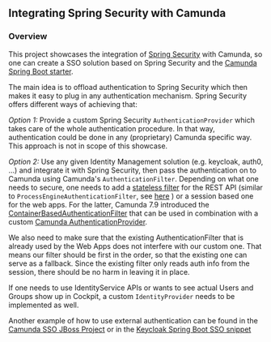 ## Integrating Spring Security with Camunda

### Overview

This project showcases the integration of [Spring Security](https://projects.spring.io/spring-security/) with Camunda, so one can create a 
SSO solution based on Spring Security and the [Camunda Spring Boot starter](https://docs.camunda.org/manual/latest/user-guide/spring-boot-integration/).

The main idea is to offload authentication to Spring Security which then makes it easy to plug in any authentication 
mechanism. Spring Security offers different ways of achieving that:

*Option 1:* Provide a custom Spring Security `AuthenticationProvider` which takes care of the whole authentication procedure.
In that way, authentication could be done in any (proprietary) Camunda specific way. This approach is not in scope 
of this showcase.

*Option 2:* Use any given Identity Management solution (e.g. keycloak, auth0, ...) and integrate it with Spring Security,
then pass the authentication on to Camunda using Camunda's `AuthenticationFilter`. 
Depending on what one needs to secure, one needs to add a [stateless filter](https://github.com/camunda-consulting/code/blob/master/snippets/springboot-security-sso/src/main/java/com/camunda/demo/filter/rest/StatelessUserAuthenticationFilter.java) for the REST API 
(similar to `ProcessEngineAuthenticationFilter`, 
see [here](https://github.com/camunda/camunda-bpm-platform/blob/master/engine-rest/engine-rest/src/main/java/org/camunda/bpm/engine/rest/security/auth/ProcessEngineAuthenticationFilter.java) )
or a session based one for the web apps. For the latter, Camunda 7.9 introduced the [ContainerBasedAuthenticationFilter](https://github.com/camunda/camunda-bpm-webapp/blob/master/src/main/java/org/camunda/bpm/webapp/impl/security/auth/ContainerBasedAuthenticationFilter.java)
that can be used in combination with a custom [Camunda AuthenticationProvider](https://github.com/camunda-consulting/code/blob/master/snippets/springboot-security-sso/src/main/java/com/camunda/demo/filter/webapp/SpringSecurityAuthenticationProvider.java).
 
We also need to make sure that the existing AuthenticationFilter that is already used by the Web Apps does not interfere
with our custom one. That means our filter should be first in the order, so that the existing one can serve as a fallback. 
Since the existing filter only reads auth info from the session, there should be no harm in leaving it in place.
 
If one needs to use IdentityService APIs or wants to see actual Users and Groups show up in Cockpit,
a custom `IdentityProvider` needs to be implemented as well.
 
Another example of how to use external authentication can be found in the [Camunda SSO JBoss Project](https://github.com/camunda/camunda-sso-jboss) or in the [Keycloak Spring Boot SSO snippet](https://github.com/camunda-consulting/code/tree/master/snippets/springboot-keycloak-sso)
 
